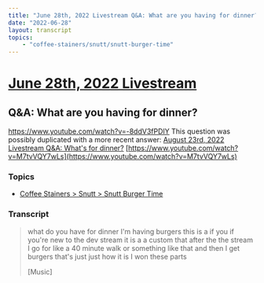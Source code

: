 ```yaml
---
title: "June 28th, 2022 Livestream Q&A: What are you having for dinner?"
date: "2022-06-28"
layout: transcript
topics:
    - "coffee-stainers/snutt/snutt-burger-time"
---
```

# [June 28th, 2022 Livestream](../2022-06-28.md)
## Q&A: What are you having for dinner?
https://www.youtube.com/watch?v=-8ddV3fPDIY
This question was possibly duplicated with a more recent answer: [August 23rd, 2022 Livestream Q&A: What's for dinner?](./yt-M7tvVQY7wLs.md) [https://www.youtube.com/watch?v=M7tvVQY7wLs](https://www.youtube.com/watch?v=M7tvVQY7wLs)


### Topics
* [Coffee Stainers > Snutt > Snutt Burger Time](../topics/coffee-stainers/snutt/snutt-burger-time.md)

### Transcript

> what do you have for dinner I'm having burgers this is a if you if you're new to the dev stream it is a a custom that after the the stream I go for like a 40 minute walk or something like that and then I get burgers that's just just how it is I won these parts
>
> [Music]

